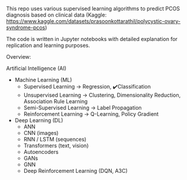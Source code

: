 This repo uses various supervised learning algorithms to predict PCOS diagnosis based on clinical data (Kaggle: https://www.kaggle.com/datasets/prasoonkottarathil/polycystic-ovary-syndrome-pcos)

The code is written in Jupyter notebooks with detailed explanation for replication and learning purposes. 


Overview:

Artificial Intelligence (AI)
- Machine Learning (ML)
    - Supervised Learning → Regression, ✔️Classification
    - Unsupervised Learning → Clustering, Dimensionality Reduction, Association Rule Learning
    - Semi-Supervised Learning → Label Propagation
    - Reinforcement Learning → Q-Learning, Policy Gradient
- Deep Learning (DL)
    - ANN
    - CNN (images)
    - RNN / LSTM (sequences)
    - Transformers (text, vision)
    - Autoencoders
    - GANs
    - GNN
    - Deep Reinforcement Learning (DQN, A3C)
